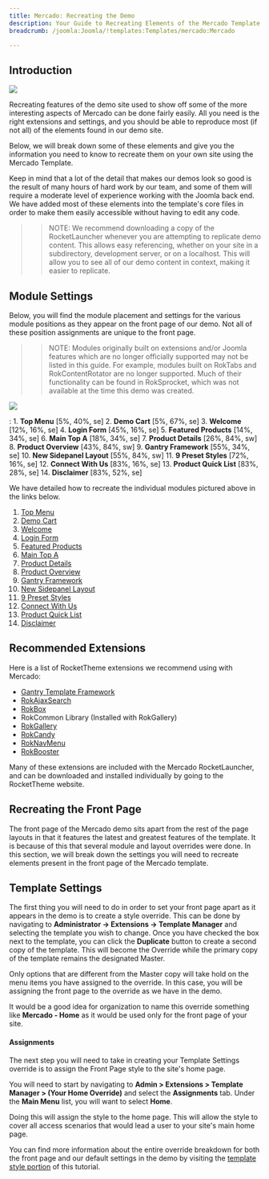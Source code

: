 ```yaml
---
title: Mercado: Recreating the Demo
description: Your Guide to Recreating Elements of the Mercado Template for Joomla
breadcrumb: /joomla:Joomla/!templates:Templates/mercado:Mercado

---
```


Introduction
-----

![][Mercado2]

Recreating features of the demo site used to show off some of the more interesting aspects of Mercado can be done fairly easily. All you need is the right extensions and settings, and you should be able to reproduce most (if not all) of the elements found in our demo site. 

Below, we will break down some of these elements and give you the information you need to know to recreate them on your own site using the Mercado Template.

Keep in mind that a lot of the detail that makes our demos look so good is the result of many hours of hard work by our team, and some of them will require a moderate level of experience working with the Joomla back end. We have added most of these elements into the template's core files in order to make them easily accessible without having to edit any code.

>> NOTE: We recommend downloading a copy of the RocketLauncher whenever you are attempting to replicate demo content. This allows easy referencing, whether on your site in a subdirectory, development server, or on a localhost. This will allow you to see all of our demo content in context, making it easier to replicate.

Module Settings
-----


Below, you will find the module placement and settings for the various module positions as they appear on the front page of our demo. Not all of these position assignments are unique to the front page.

>> NOTE: Modules originally built on extensions and/or Joomla features which are no longer officially supported may not be listed in this guide. For example, modules built on RokTabs and RokContentRotator are no longer supported. Much of their functionality can be found in RokSprocket, which was not available at the time this demo was created.

![][Mercado]

:   1. **Top Menu**  [5%, 40%, se]
    2. **Demo Cart** [5%, 67%, se]
    3. **Welcome** [12%, 16%, se]
    4. **Login Form** [45%, 16%, se]
    5. **Featured Products**  [14%, 34%, se]
    6. **Main Top A** [18%, 34%, se]
    7. **Product Details** [26%, 84%, sw]
    8. **Product Overview** [43%, 84%, sw]
    9. **Gantry Framework** [55%, 34%, se]
    10. **New Sidepanel Layout** [55%, 84%, sw]
    11. **9 Preset Styles** [72%, 16%, se]
    12. **Connect With Us** [83%, 16%, se]
    13. **Product Quick List** [83%, 28%, se]
    14. **Disclaimer** [83%, 52%, se]

We have detailed how to recreate the individual modules pictured above in the links below.

1. [Top Menu][module1]
2. [Demo Cart][module2]
3. [Welcome][module3]
4. [Login Form][module4]
5. [Featured Products][module5]
6. [Main Top A][module6]
7. [Product Details][module7]
8. [Product Overview][module8]
9. [Gantry Framework][module9]
10. [New Sidepanel Layout][module10]
11. [9 Preset Styles][module11]
12. [Connect With Us][module12]
13. [Product Quick List][module13]
14. [Disclaimer][module14]

Recommended Extensions
-----

Here is a list of RocketTheme extensions we recommend using with Mercado:

* [Gantry Template Framework][gantry]
* [RokAjaxSearch][rokajaxsearch]
* [RokBox][rokbox]
* RokCommon Library (Installed with RokGallery)
* [RokGallery][rokgallery]
* [RokCandy][rokcandy]
* [RokNavMenu][roknavmenu]
* [RokBooster][rokbooster]

Many of these extensions are included with the Mercado RocketLauncher, and can be downloaded and installed individually by going to the RocketTheme website.

Recreating the Front Page
-----

The front page of the Mercado demo sits apart from the rest of the page layouts in that it features the latest and greatest features of the template. It is because of this that several module and layout overrides were done. In this section, we will break down the settings you will need to recreate elements present in the front page of the Mercado template.

Template Settings
-----

The first thing you will need to do in order to set your front page apart as it appears in the demo is to create a style override. This can be done by navigating to **Administrator -> Extensions -> Template Manager** and selecting the template you wish to change.  Once you have checked the box next to the template, you can click the **Duplicate** button to create a second copy of the template. This will become the Override while the primary copy of the template remains the designated Master.

Only options that are different from the Master copy will take hold on the menu items you have assigned to the override. In this case, you will be assigning the front page to the override as we have in the demo.

It would be a good idea for organization to name this override something like **Mercado - Home** as it would be used only for the front page of your site.

#### Assignments

The next step you will need to take in creating your Template Settings override is to assign the Front Page style to the site's home page. 

You will need to start by navigating to **Admin > Extensions > Template Manager > (Your Home Override)** and select the **Assignments** tab. Under the **Main Menu** list, you will want to select **Home**.

Doing this will assign the style to the home page. This will allow the style to cover all access scenarios that would lead a user to your site's main home page.

You can find more information about the entire override breakdown for both the front page and our default settings in the demo by visiting the [template style portion][demooverride] of this tutorial.

[gantry]: http://gantry-framework.org/download
[rokajaxsearch]: http://www.rockettheme.com/joomla/extensions/rokajaxsearch
[rokbox]: http://www.rockettheme.com/joomla/extensions/rokbox
[rokgallery]: http://www.rockettheme.com/joomla/extensions/rokgallery
[Mercado]: assets/mercado2.jpeg
[Mercado2]: assets/mercado.jpeg
[demooverride]: demo_override.md
[roknavmenu]: http://www.rockettheme.com/joomla/extensions/roknavmenu
[rokbooster]: http://www.rockettheme.com/joomla/extensions/rokbooster
[rokcandy]: http://www.rockettheme.com/joomla/extensions/rokcandy
[module1]: demo_module_1.md
[module2]: demo_module_2.md
[module3]: demo_module_3.md
[module4]: demo_module_4.md
[module5]: demo_module_5.md
[module6]: demo_module_6.md
[module7]: demo_module_7.md
[module8]: demo_module_8.md
[module9]: demo_module_9.md
[module10]: demo_module_10.md
[module11]: demo_module_11.md
[module12]: demo_module_12.md
[module13]: demo_module_13.md
[module14]: demo_module_14.md
[module15]: demo_module_15.md
[icons]: http://fortawesome.github.io/Font-Awesome/icons/
[article]: assets/article.jpg
